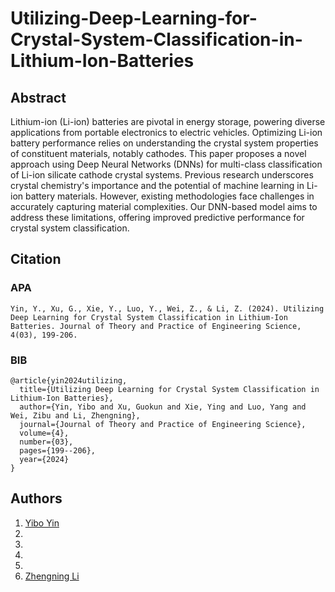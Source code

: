 # Utilizing-Deep-Learning-for-Crystal-System-Classification-in-Lithium-Ion-Batteries



## Abstract
Lithium-ion (Li-ion) batteries are pivotal in energy storage, powering diverse applications from portable electronics to electric vehicles. Optimizing Li-ion battery performance relies on understanding the crystal system properties of constituent materials, notably cathodes. This paper proposes a novel approach using Deep Neural Networks (DNNs) for multi-class classification of Li-ion silicate cathode crystal systems. Previous research underscores crystal chemistry's importance and the potential of machine learning in Li-ion battery materials. However, existing methodologies face challenges in accurately capturing material complexities. Our DNN-based model aims to address these limitations, offering improved predictive performance for crystal system classification.

## Citation
### APA
```
Yin, Y., Xu, G., Xie, Y., Luo, Y., Wei, Z., & Li, Z. (2024). Utilizing Deep Learning for Crystal System Classification in Lithium-Ion Batteries. Journal of Theory and Practice of Engineering Science, 4(03), 199-206.
```

### BIB
```
@article{yin2024utilizing,
  title={Utilizing Deep Learning for Crystal System Classification in Lithium-Ion Batteries},
  author={Yin, Yibo and Xu, Guokun and Xie, Ying and Luo, Yang and Wei, Zibu and Li, Zhengning},
  journal={Journal of Theory and Practice of Engineering Science},
  volume={4},
  number={03},
  pages={199--206},
  year={2024}
}
```
## Authors
1. [Yibo Yin](https://github.com/yincodeman) 
2. 
3. 
4. 
5. 
6. [Zhengning Li](https://github.com/jim9586)
